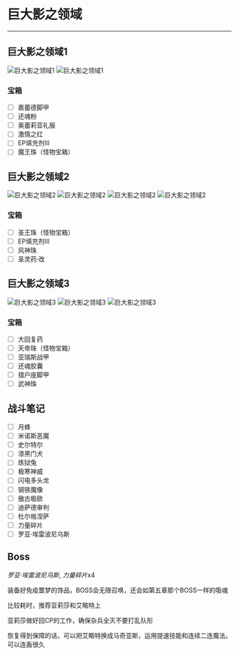 # 巨大影之领域

---

## 巨大影之领域1

![巨大影之领域1](../images/巨大影之领域1.jpg)
![巨大影之领域1](../images/巨大影之领域1_1.jpg)

### 宝箱

- [ ]  嘉蕾德脚甲
- [ ]  还魂粉
- [ ]  奥蕾莉亚礼服
- [ ]  激情之红
- [ ]  EP填充剂III
- [ ]  魔王珠（怪物宝箱）

## 巨大影之领域2

![巨大影之领域2](../images/巨大影之领域2.jpg)
![巨大影之领域2](../images/巨大影之领域2_1.jpg)
![巨大影之领域2](../images/巨大影之领域2_2.jpg)
![巨大影之领域2](../images/巨大影之领域2_3.jpg)

### 宝箱

- [ ]  圣王珠（怪物宝箱）
- [ ]  EP填充剂III
- [ ]  风神珠
- [ ]  圣灵药·改

## 巨大影之领域3

![巨大影之领域3](../images/巨大影之领域3.jpg)
![巨大影之领域3](../images/巨大影之领域3_1.jpg)
![巨大影之领域3](../images/巨大影之领域3_2.jpg)

### 宝箱

- [ ]  大回复药
- [ ]  天帝珠（怪物宝箱）
- [ ]  亚瑞斯战甲
- [ ]  还魂胶囊
- [ ]  猎户座脚甲
- [ ]  武神珠

## 战斗笔记

- [ ]  月蜂
- [ ]  米诺斯恶魔
- [ ]  史尔特尔
- [ ]  漆黑门犬
- [ ]  炼狱兔
- [ ]  极寒神威
- [ ]  闪电多头龙
- [ ]  钢铁魔像
- [ ]  傲古极欧
- [ ]  迪萨德审判
- [ ]  杜尔格涅萨
- [ ]  力量碎片
- [ ]  罗亚·埃雷波尼乌斯

## Boss

*罗亚·埃雷波尼乌斯*, *力量碎片*x4

装备好免疫噩梦的饰品，BOSS会无限召唤，还会如第五章那个BOSS一样的吸魂

比较耗时，推荐亚莉莎和艾略特上

亚莉莎做好回CP的工作，确保杂兵全灭不要打乱队形

恢复得到保障的话，可以把艾略特换成马奇亚斯，运用提速技能和连续二连魔法。可以连轰很久